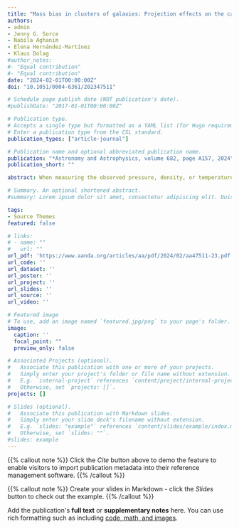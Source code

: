 ```yaml
---
title: "Mass bias in clusters of galaxies: Projection effects on the case study of Virgo replica "
authors:
- admin
- Jenny G. Sorce
- Nabila Aghanim
- Elena Hernández-Martínez
- Klaus Dolag
#author_notes:
#- "Equal contribution"
#- "Equal contribution"
date: "2024-02-01T00:00:00Z"
doi: "10.1051/0004-6361/202347511"

# Schedule page publish date (NOT publication's date).
#publishDate: "2017-01-01T00:00:00Z"

# Publication type.
# Accepts a single type but formatted as a YAML list (for Hugo requirements).
# Enter a publication type from the CSL standard.
publication_types: ["article-journal"]

# Publication name and optional abbreviated publication name.
publication: "*Astronomy and Astrophysics, volume 682, page A157, 2024"
publication_short: ""

abstract: When measuring the observed pressure, density, or temperature profiles of the intracluster gas, and hence the mass of clusters of galaxies, projection effects or departures from the spherical symmetry hypothesis may induce biases. To estimate how strongly the cluster's observed properties depend on the direction of observation, we use a constrained hydrodynamical simulation of the Virgo cluster that replicates the actual cluster of galaxies. In this case study, we analysed Virgo properties when projected in different directions, including along the Milky Way-Virgo axis, which mimics our observation direction. We compared the hydrostatic mass and the hydrostatic mass bias from the projection along the different observation directions to that derived from the 3D simulation. We show that projection effects impact the determination of Virgo mass. We particularly demonstrate that the mass and pressure along the line of sight correlate with the 2D- and 3D-deprojected electron density and pressure profiles intensity and thus impact the derived hydrostatic mass. We also show that the deviations to the hydrostatic equilibrium induced by pressure discontinuities within the cluster are emphasised by the deprojection process and thus make the hydrostatic mass estimation invalid at these radii. 

# Summary. An optional shortened abstract.
#summary: Lorem ipsum dolor sit amet, consectetur adipiscing elit. Duis posuere tellus ac convallis placerat. Proin tincidunt magna sed ex sollicitudin condimentum.

tags:
- Source Themes
featured: false

# links:
# - name: ""
#   url: ""
url_pdf: 'https://www.aanda.org/articles/aa/pdf/2024/02/aa47511-23.pdf'
url_code: ''
url_dataset: ''
url_poster: ''
url_project: ''
url_slides: ''
url_source: ''
url_video: ''

# Featured image
# To use, add an image named `featured.jpg/png` to your page's folder. 
image:
  caption: ''
  focal_point: ""
  preview_only: false

# Associated Projects (optional).
#   Associate this publication with one or more of your projects.
#   Simply enter your project's folder or file name without extension.
#   E.g. `internal-project` references `content/project/internal-project/index.md`.
#   Otherwise, set `projects: []`.
projects: []

# Slides (optional).
#   Associate this publication with Markdown slides.
#   Simply enter your slide deck's filename without extension.
#   E.g. `slides: "example"` references `content/slides/example/index.md`.
#   Otherwise, set `slides: ""`.
#slides: example
---
```


{{% callout note %}}
Click the *Cite* button above to demo the feature to enable visitors to import publication metadata into their reference management software.
{{% /callout %}}

{{% callout note %}}
Create your slides in Markdown - click the *Slides* button to check out the example.
{{% /callout %}}

Add the publication's **full text** or **supplementary notes** here. You can use rich formatting such as including [code, math, and images](https://docs.hugoblox.com/content/writing-markdown-latex/).
